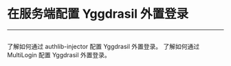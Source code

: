 <script setup>
import { faUsers, faPlus } from '@fortawesome/free-solid-svg-icons'
</script>

# 在服务端配置 Yggdrasil 外置登录

---

<p style="margin-bottom: 2em"></p>

<NCard title="authlib-injector" link="/yggdrasil/authlib-injector" >
了解如何通过 authlib-injector 配置 Yggdrasil 外置登录。
</NCard>
<NCard title="MultiLogin" link="/yggdrasil/multilogin" >
了解如何通过 MultiLogin 配置 Yggdrasil 外置登录。
</NCard>
